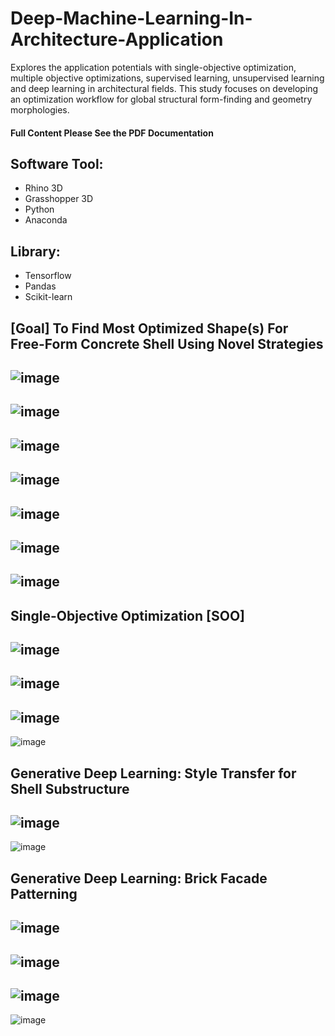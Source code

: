 # Deep-Machine-Learning-In-Architecture-Application
Explores the application potentials with single-objective optimization, multiple objective optimizations, supervised learning, unsupervised learning and deep learning in architectural fields. This study focuses on developing an optimization workflow for global structural form-finding and geometry morphologies.
#### Full Content Please See the PDF Documentation

## Software Tool: 
- Rhino 3D
- Grasshopper 3D
- Python
- Anaconda

## Library:
- Tensorflow
- Pandas
- Scikit-learn

## [Goal] To Find Most Optimized Shape(s) For Free-Form Concrete Shell Using Novel Strategies

![image](https://user-images.githubusercontent.com/65818525/130493776-0defce7e-e3c7-402c-9171-bd2d394a867a.png)
---
![image](https://user-images.githubusercontent.com/65818525/130493819-9d520608-b861-48ad-abec-980290bc76ba.png)
---
![image](https://user-images.githubusercontent.com/65818525/131266201-41c72bd4-0655-47f3-9e12-7ca4fc7f5e06.png)
---
![image](https://user-images.githubusercontent.com/65818525/130493839-eaa16404-6ee9-45f5-b6fa-4e06ca59519c.png)
---
![image](https://user-images.githubusercontent.com/65818525/130493899-fc0b9a82-190e-4ea1-bf1c-87e27e2dc24e.png)
---
![image](https://user-images.githubusercontent.com/65818525/131266223-fd52dff1-98ca-4e02-87c4-0702306ffa6a.png)
---
![image](https://user-images.githubusercontent.com/65818525/131266230-ae6088cc-c8d8-4c23-a255-242835579e3b.png)
---
## Single-Objective Optimization [SOO]
![image](https://user-images.githubusercontent.com/65818525/130493927-18bc689c-01d2-4408-8925-c34aad476504.png)
---
![image](https://user-images.githubusercontent.com/65818525/131266304-3b2ca97e-6ed3-4ac9-a639-a42dbc1f06e1.png)
---
![image](https://user-images.githubusercontent.com/65818525/130493944-c9faf08a-55f2-4540-a92b-1cc63ed6cf06.png)
---
![image](https://user-images.githubusercontent.com/65818525/130493980-fa84b886-561d-417a-ace6-3e9959241c98.png)

## Generative Deep Learning: Style Transfer for Shell Substructure

![image](https://user-images.githubusercontent.com/65818525/130494031-cc7fbaae-ee94-49e3-90e0-49ae24b8d2f9.png)
---
![image](https://user-images.githubusercontent.com/65818525/130494095-0f3d4f8b-5ed7-4cb1-bff8-b8ba831836b7.png)

## Generative Deep Learning: Brick Facade Patterning
![image](https://user-images.githubusercontent.com/65818525/130494210-b7441d7a-1530-4eef-8a08-1cd0a7f3c138.png)
---
![image](https://user-images.githubusercontent.com/65818525/130494339-01adcd1f-d34c-47ab-95c3-02a2cb63f7ee.png)
---
![image](https://user-images.githubusercontent.com/65818525/130494307-9c6fe771-2497-4598-9f75-1115e47d1074.png)
---
![image](https://user-images.githubusercontent.com/65818525/130494407-4c0729dc-da80-4a67-9a44-43a3e3de52b7.png)

